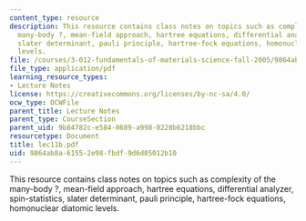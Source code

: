 ```yaml
---
content_type: resource
description: This resource contains class notes on topics such as complexity of the
  many-body ?, mean-field approach, hartree equations, differential analyzer, spin-statistics,
  slater determinant, pauli principle, hartree-fock equations, homonuclear diatomic
  levels.
file: /courses/3-012-fundamentals-of-materials-science-fall-2005/9864ab8a61552e98fbdf9d6d05012b10_lec11b.pdf
file_type: application/pdf
learning_resource_types:
- Lecture Notes
license: https://creativecommons.org/licenses/by-nc-sa/4.0/
ocw_type: OCWFile
parent_title: Lecture Notes
parent_type: CourseSection
parent_uid: 9b84782c-e584-0689-a998-0228b6218bbc
resourcetype: Document
title: lec11b.pdf
uid: 9864ab8a-6155-2e98-fbdf-9d6d05012b10
---
```

This resource contains class notes on topics such as complexity of the many-body ?, mean-field approach, hartree equations, differential analyzer, spin-statistics, slater determinant, pauli principle, hartree-fock equations, homonuclear diatomic levels.